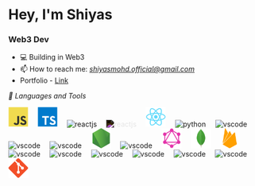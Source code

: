 
# Hey, I'm Shiyas
### Web3 Dev

- 💻 Building in Web3
- 📫 How to reach me: *shiyasmohd.official@gmail.com*
- Portfolio - [Link](https://shiyasmohd.vercel.app/)


*🔨 Languages and Tools*  
<div align="left">
<img src="https://raw.githubusercontent.com/devicons/devicon/master/icons/javascript/javascript-original.svg" alt="javascript" width="40" height="40"/>
   <img width="11" />
<img src="https://raw.githubusercontent.com/devicons/devicon/master/icons/typescript/typescript-original.svg" alt="reactjs" width="40" height="40"/>
   <img width="11" />
<img src="https://skillicons.dev/icons?i=solidity" alt="reactjs" width="40" height="40"/>
   <img width="11" />
<img src="https://skillicons.dev/icons?i=rust" alt="reactjs" width="40" height="40" style="filter:invert(1);"/>
   <img width="11" />
<img src="https://raw.githubusercontent.com/devicons/devicon/master/icons/react/react-original.svg" alt="python" width="40" height="40"/>
   <img width="11" />
<img src="https://skillicons.dev/icons?i=nextjs" alt="python" width="40" height="40"/>
   <img width="11" />
<img src="https://codekeeper-jp1016.vercel.app/assets/icons/css.svg" alt="vscode" width="40" height="40"/>
   <img width="11" />
<img src="https://skillicons.dev/icons?i=tailwind" alt="vscode" width="40" height="40"/>
   <img width="11" />
<img src="https://codekeeper.jp1016.now.sh/assets/icons/sass.svg" alt="vscode" width="40" height="40"/>
   <img width="11" />
<img src="https://raw.githubusercontent.com/devicons/devicon/master/icons/nodejs/nodejs-original.svg" alt="vscode" width="40" height="40"/>
   <img width="11" />
<img src="https://skillicons.dev/icons?i=express" alt="vscode" width="40" height="40"/>
   <img width="11" />
<img src="https://raw.githubusercontent.com/devicons/devicon/master/icons/graphql/graphql-plain.svg" alt="vscode" width="40" height="40"/>
   <img width="11" />
<img src="https://raw.githubusercontent.com/devicons/devicon/master/icons/mongodb/mongodb-original.svg" alt="vscode" width="40" height="40"/>
   <img width="11" />
<img src="https://raw.githubusercontent.com/devicons/devicon/master/icons/firebase/firebase-plain.svg" alt="vscode" width="40" height="40"/>
   <img width="11" />
<img src="https://redwoodjs.com/images/3p-logos/supabase.svg" alt="vscode" width="40" height="40"/>
   <img width="11" />
<img src="https://cdn.iconscout.com/icon/free/png-256/ethereum-1-283135.png" alt="vscode" width="40" height="40"/>
   <img width="11" />
<img src="https://cdn.svgporn.com/logos/hardhat-icon.svg" alt="vscode" width="40" height="40"/>
   <img width="11" />
<img src="https://ipfs.filebase.io/ipfs/Qmcb8dRUoibn2nq8KAhvacSbxwgd8yy7rTtSwXCUnDBNzm" alt="vscode" width="40" height="40"/>
   <img width="11" />
<img src="https://cdn.iconscout.com/icon/premium/png-256-thumb/solana-sol-6888828-5645452.png" alt="vscode" width="40" height="40"/>
   <img width="11" />
<img src="https://ipfs.filebase.io/ipfs/QmVu9A1Xw68Uq25C1SXMGWhHBraDMG93GmFJ2KcW9GuYz6" alt="vscode" width="40" height="40"/>
   <img width="11" />
<img src="https://raw.githubusercontent.com/devicons/devicon/master/icons/git/git-original.svg" alt="vscode" width="40" height="40"/>
  
</div>


<!--
*📈 My GitHub Stats*
<p align="left"><img alt="shiyasmohd's GitHub Stats" src="https://github-readme-stats.vercel.app/api?username=shiyasmohd&show_icons=true&hide_border=true&count_private=true&theme=tokyonight" /> 
-->
